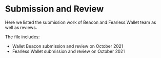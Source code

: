 # Submission and Review

Here we listed the submission work of Beacon and Fearless Wallet team as well as reviews.

The file includes:
* Wallet Beacon submission and review on October 2021
* Fearless Wallet submission and review on October 2021
